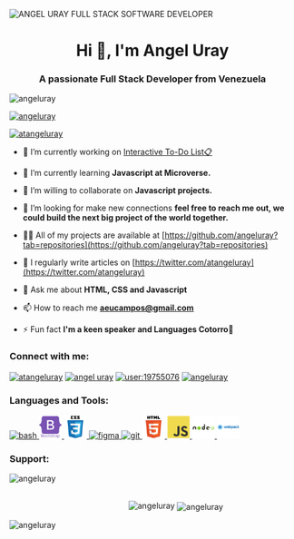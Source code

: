 ![ANGEL URAY FULL STACK SOFTWARE DEVELOPER](https://user-images.githubusercontent.com/97189760/184509421-303cf97b-3e87-4ce2-9c91-2f64c851ef64.png)
<h1 align="center">Hi 👋, I'm Angel Uray</h1>
<h3 align="center">A passionate Full Stack Developer from Venezuela</h3>

<p align="left"> <img src="https://komarev.com/ghpvc/?username=angeluray&label=Profile%20views&color=0e75b6&style=flat" alt="angeluray" /> </p>

<p align="left"> <a href="https://github.com/ryo-ma/github-profile-trophy"><img src="https://github-profile-trophy.vercel.app/?username=angeluray" alt="angeluray" /></a> </p>

<p align="left"> <a href="https://twitter.com/atangeluray" target="blank"><img src="https://img.shields.io/twitter/follow/atangeluray?logo=twitter&style=for-the-badge" alt="atangeluray" /></a> </p>

- 🔭 I’m currently working on [Interactive To-Do List📋](https://github.com/angeluray/angel-todo-list)

- 🌱 I’m currently learning **Javascript at Microverse.**

- 👯 I’m willing to collaborate on **Javascript projects.**

- 🤝 I’m looking for make new connections **feel free to reach me out, we could build the next big project of the world together.**

- 👨‍💻 All of my projects are available at [https://github.com/angeluray?tab=repositories](https://github.com/angeluray?tab=repositories)

- 📝 I regularly write articles on [https://twitter.com/atangeluray](https://twitter.com/atangeluray)

- 💬 Ask me about **HTML, CSS and Javascript**

- 📫 How to reach me **aeucampos@gmail.com**

- ⚡ Fun fact **I'm a keen speaker and Languages Cotorro🦜**

<h3 align="left">Connect with me:</h3>
<p align="left">
<a href="https://twitter.com/atangeluray" target="blank"><img align="center" src="https://raw.githubusercontent.com/rahuldkjain/github-profile-readme-generator/master/src/images/icons/Social/twitter.svg" alt="atangeluray" height="30" width="40" /></a>
<a href="https://linkedin.com/in/angel uray" target="blank"><img align="center" src="https://raw.githubusercontent.com/rahuldkjain/github-profile-readme-generator/master/src/images/icons/Social/linked-in-alt.svg" alt="angel uray" height="30" width="40" /></a>
<a href="https://stackoverflow.com/users/user:19755076" target="blank"><img align="center" src="https://raw.githubusercontent.com/rahuldkjain/github-profile-readme-generator/master/src/images/icons/Social/stack-overflow.svg" alt="user:19755076" height="30" width="40" /></a>
<a href="https://instagram.com/angeluray" target="blank"><img align="center" src="https://raw.githubusercontent.com/rahuldkjain/github-profile-readme-generator/master/src/images/icons/Social/instagram.svg" alt="angeluray" height="30" width="40" /></a>
</p>

<h3 align="left">Languages and Tools:</h3>
<p align="left"> <a href="https://www.gnu.org/software/bash/" target="_blank" rel="noreferrer"> <img src="https://www.vectorlogo.zone/logos/gnu_bash/gnu_bash-icon.svg" alt="bash" width="40" height="40"/> </a> <a href="https://getbootstrap.com" target="_blank" rel="noreferrer"> <img src="https://raw.githubusercontent.com/devicons/devicon/master/icons/bootstrap/bootstrap-plain-wordmark.svg" alt="bootstrap" width="40" height="40"/> </a> <a href="https://www.w3schools.com/css/" target="_blank" rel="noreferrer"> <img src="https://raw.githubusercontent.com/devicons/devicon/master/icons/css3/css3-original-wordmark.svg" alt="css3" width="40" height="40"/> </a> <a href="https://www.figma.com/" target="_blank" rel="noreferrer"> <img src="https://www.vectorlogo.zone/logos/figma/figma-icon.svg" alt="figma" width="40" height="40"/> </a> <a href="https://git-scm.com/" target="_blank" rel="noreferrer"> <img src="https://www.vectorlogo.zone/logos/git-scm/git-scm-icon.svg" alt="git" width="40" height="40"/> </a> <a href="https://www.w3.org/html/" target="_blank" rel="noreferrer"> <img src="https://raw.githubusercontent.com/devicons/devicon/master/icons/html5/html5-original-wordmark.svg" alt="html5" width="40" height="40"/> </a> <a href="https://developer.mozilla.org/en-US/docs/Web/JavaScript" target="_blank" rel="noreferrer"> <img src="https://raw.githubusercontent.com/devicons/devicon/master/icons/javascript/javascript-original.svg" alt="javascript" width="40" height="40"/> </a> <a href="https://nodejs.org" target="_blank" rel="noreferrer"> <img src="https://raw.githubusercontent.com/devicons/devicon/master/icons/nodejs/nodejs-original-wordmark.svg" alt="nodejs" width="40" height="40"/> </a> <a href="https://webpack.js.org" target="_blank" rel="noreferrer"> <img src="https://raw.githubusercontent.com/devicons/devicon/d00d0969292a6569d45b06d3f350f463a0107b0d/icons/webpack/webpack-original-wordmark.svg" alt="webpack" width="40" height="40"/> </a> </p>

<h3 align="left">Support:</h3>
<p><a href="https://www.buymeacoffee.com/angeluray"> <img align="left" src="https://cdn.buymeacoffee.com/buttons/v2/default-yellow.png" height="50" width="210" alt="angeluray" /></a></p><br><br>

<p><img align="left" src="https://github-readme-stats.vercel.app/api/top-langs?username=angeluray&show_icons=true&locale=en&layout=compact" alt="angeluray"</p>

<p>&nbsp;<img align="center" src="https://github-readme-stats.vercel.app/api?username=angeluray&show_icons=true&locale=en" alt="angeluray" /></p>

<p><img align="center" src="https://github-readme-streak-stats.herokuapp.com/?user=angeluray&" alt="angeluray" /></p>
